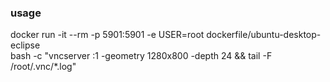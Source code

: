 ### usage
docker run -it --rm -p 5901:5901 -e USER=root dockerfile/ubuntu-desktop-eclipse \
        bash -c "vncserver :1 -geometry 1280x800 -depth 24 && tail -F /root/.vnc/*.log"
